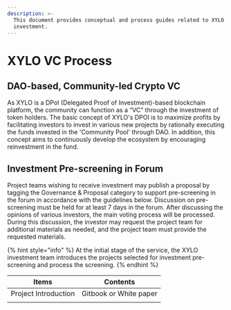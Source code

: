 ```yaml
---
description: >-
  This document provides conceptual and process guides related to XYLO
  investment.
---
```


# XYLO VC Process

## DAO-based, Community-led Crypto VC

As XYLO is a DPoI (Delegated Proof of Investment)-based blockchain platform, the community can function as a “VC” through the investment of token holders. The basic concept of XYLO's DPOI is to maximize profits by facilitating investors to invest in various new projects by rationally executing the funds invested in the 'Community Pool' through DAO. In addition, this concept aims to continuously develop the ecosystem by encouraging reinvestment in the fund.

## Investment Pre-screening in Forum

Project teams wishing to receive investment may publish a proposal by tagging the Governance & Proposal category to support pre-screening in the forum in accordance with the guidelines below. Discussion on pre-screening must be held for at least 7 days in the forum. After discussing the opinions of various investors, the main voting process will be processed. During this discussion, the investor may request the project team for additional materials as needed, and the project team must provide the requested materials.

{% hint style="info" %}
At the initial stage of the service, the XYLO investment team introduces the projects selected for investment pre-screening and process the screening.
{% endhint %}

| Items                 | Contents               |
| --------------------- | ---------------------- |
|  Project Introduction | Gitbook or White paper |
|                       |                        |
